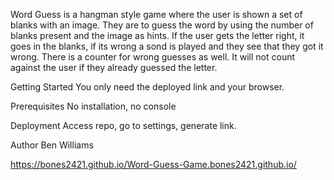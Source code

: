 Word Guess
is a hangman style game where the user is shown a set of blanks with an image. They are to guess the word by using the number of blanks present and the image as hints. If the user gets the letter right, it goes in the blanks, if its wrong a sond is played and they see that they got it wrong. There is a counter for wrong guesses as well. It will not count against the user if they already guessed the letter.

Getting Started
You only need the deployed link and your browser.

Prerequisites
No installation, no console

Deployment
Access repo, go to settings, generate link.

Author
Ben Williams

https://bones2421.github.io/Word-Guess-Game.bones2421.github.io/
